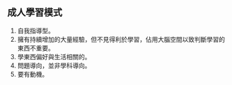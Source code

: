 ## 成人學習模式

1. 自我指導型。
2. 擁有持續增加的大量經驗，但不見得利於學習，佔用大腦空間以致判斷學習的東西不重要。
3. 學東西偏好與生活相關的。
4. 問題導向，並非學科導向。
5. 要有動機。